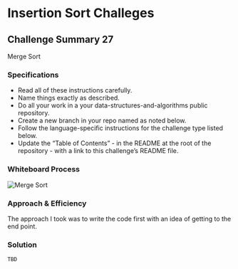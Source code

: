 # Insertion Sort Challeges

## Challenge Summary 27

Merge Sort

### Specifications

- Read all of these instructions carefully.
- Name things exactly as described.
- Do all your work in a your data-structures-and-algorithms public repository.
- Create a new branch in your repo named as noted below.
- Follow the language-specific instructions for the challenge type listed below.
- Update the “Table of Contents” - in the README at the root of the repository - with a link to this challenge’s README file.

### Whiteboard Process
<!-- Embedded whiteboard image -->
![Merge Sort](../code_challenges/wireframes/code-ch-27.png)

### Approach & Efficiency
<!-- What approach did you take? Why? What is the Big O space/time for this approach? -->
The approach I took was to write the code first with an idea of getting to the end point.

### Solution
<!-- Show how to run your code, and examples of it in action -->
```PYTHON
TBD
```
